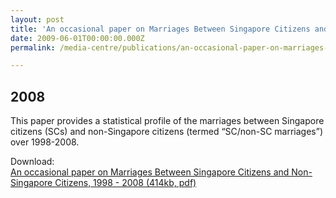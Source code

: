 ```yaml
---
layout: post
title: 'An occasional paper on Marriages Between Singapore Citizens and Non-Singapore Citizens, 1998 - 2008'
date: 2009-06-01T00:00:00.000Z
permalink: /media-centre/publications/an-occasional-paper-on-marriages-between-singapore-citizens-and-non-singapore-citizens-1998

---
```

2008
---

This paper provides a statistical profile of the marriages between Singapore
citizens (SCs) and non-Singapore citizens (termed “SC/non-SC marriages”) over
1998-2008.

Download:  
[An occasional paper on Marriages Between Singapore Citizens and Non-Singapore Citizens, 1998 - 2008 (414kb, pdf)](https://github.com/isomerpages/isomerpages-stratgroup/raw/master/occ-paper---marriages-between-citizens-and-non-citizens-1998-2008---fin.pdf)
